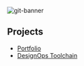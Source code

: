 ![git-banner](https://user-images.githubusercontent.com/87709880/196432069-cb52ef23-c016-46e1-bf62-436172a9bc7c.png)

## Projects

- [Portfolio](https://jamesnpro.vercel.app)
- [DesignOps Toolchain](https://labxd.com)
